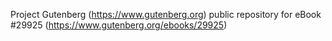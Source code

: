 Project Gutenberg (https://www.gutenberg.org) public repository for eBook #29925 (https://www.gutenberg.org/ebooks/29925)
